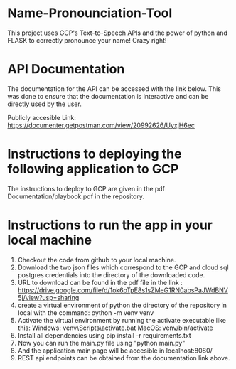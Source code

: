# Name-Pronounciation-Tool
This project uses GCP's Text-to-Speech APIs and the power of python and FLASK to correctly pronounce your name! Crazy right!

# API Documentation

The documentation for the API can be accessed with the link below. This was
done to ensure that the documentation is interactive and can be directly used
by the user.

Publicly accesible Link:
https://documenter.getpostman.com/view/20992626/UyxjH6ec

# Instructions to deploying the following application to GCP

The instructions to deploy to GCP are given in the pdf Documentation/playbook.pdf in the repository.

# Instructions to run the app in your local machine

1. Checkout the code from github to your local machine.
2. Download the two json files which correspond to the GCP and cloud sql postgres credentials into the directory of the downloaded code.
3. URL to download can be found in the pdf file in the link : https://drive.google.com/file/d/1ok6oTpE8s1sZMeG1RN0absPaJWdBNV5j/view?usp=sharing
5. create a virtual environment of python the directory of the repository in local with the command:
      python -m venv venv
4. Activate the virtual environment by running the activate executable like this:
    Windows: venv\Scripts\activate.bat  MacOS: venv/bin/activate
5. Install all dependencies using pip install -r requirements.txt
6. Now you can run the main.py file using "python main.py"
7. And the application main page will be accesible in localhost:8080/
8. REST api endpoints can be obtained from the documentation link above.

